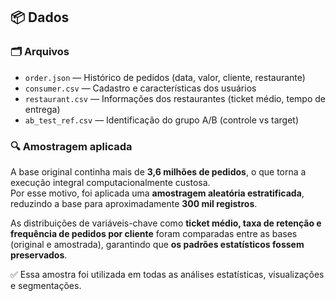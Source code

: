 ## 📦 Dados


### 🗂️ Arquivos 

- `order.json` — Histórico de pedidos (data, valor, cliente, restaurante)
- `consumer.csv` — Cadastro e características dos usuários
- `restaurant.csv` — Informações dos restaurantes (ticket médio, tempo de entrega)
- `ab_test_ref.csv` — Identificação do grupo A/B (controle vs target)

### 🔍 Amostragem aplicada

A base original continha mais de **3,6 milhões de pedidos**, o que torna a execução integral computacionalmente custosa.  
Por esse motivo, foi aplicada uma **amostragem aleatória estratificada**, reduzindo a base para aproximadamente **300 mil registros**. 

As distribuições de variáveis-chave como **ticket médio, taxa de retenção e frequência de pedidos por cliente** foram comparadas entre as bases (original e amostrada), garantindo que **os padrões estatísticos fossem preservados**.  

✅ Essa amostra foi utilizada em todas as análises estatísticas, visualizações e segmentações.




